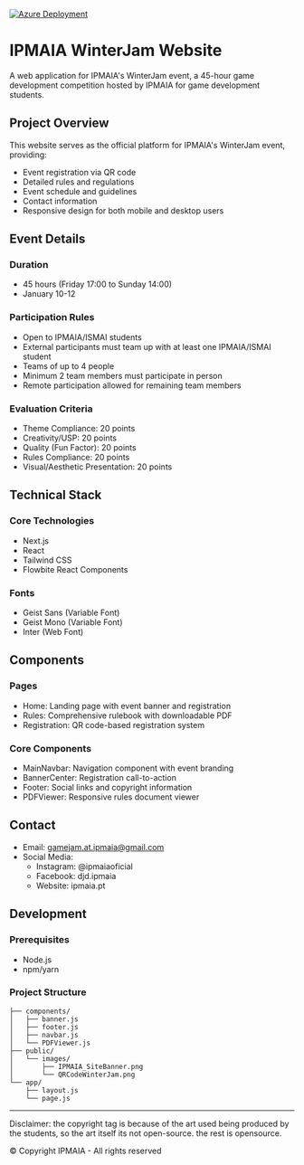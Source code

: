 [![Azure Deployment](https://github.com/syl3n7/ipmaia-winterjam/actions/workflows/main.yml/badge.svg)](https://github.com/syl3n7/ipmaia-winterjam/actions/workflows/main.yml)

# IPMAIA WinterJam Website

A web application for IPMAIA's WinterJam event, a 45-hour game development competition hosted by IPMAIA for game development students.

## Project Overview

This website serves as the official platform for IPMAIA's WinterJam event, providing:
- Event registration via QR code
- Detailed rules and regulations
- Event schedule and guidelines
- Contact information
- Responsive design for both mobile and desktop users

## Event Details

### Duration
- 45 hours (Friday 17:00 to Sunday 14:00)
- January 10-12

### Participation Rules
- Open to IPMAIA/ISMAI students
- External participants must team up with at least one IPMAIA/ISMAI student
- Teams of up to 4 people
- Minimum 2 team members must participate in person
- Remote participation allowed for remaining team members

### Evaluation Criteria
- Theme Compliance: 20 points
- Creativity/USP: 20 points
- Quality (Fun Factor): 20 points
- Rules Compliance: 20 points
- Visual/Aesthetic Presentation: 20 points

## Technical Stack

### Core Technologies
- Next.js
- React
- Tailwind CSS
- Flowbite React Components

### Fonts
- Geist Sans (Variable Font)
- Geist Mono (Variable Font)
- Inter (Web Font)

## Components

### Pages
- Home: Landing page with event banner and registration
- Rules: Comprehensive rulebook with downloadable PDF
- Registration: QR code-based registration system

### Core Components
- MainNavbar: Navigation component with event branding
- BannerCenter: Registration call-to-action
- Footer: Social links and copyright information
- PDFViewer: Responsive rules document viewer

## Contact

- Email: gamejam.at.ipmaia@gmail.com
- Social Media:
  - Instagram: @ipmaiaoficial
  - Facebook: djd.ipmaia
  - Website: ipmaia.pt

## Development

### Prerequisites
- Node.js
- npm/yarn

### Project Structure
```
├── components/
│   ├── banner.js
│   ├── footer.js
│   ├── navbar.js
│   └── PDFViewer.js
├── public/
│   └── images/
│       ├── IPMAIA_SiteBanner.png
│       └── QRCodeWinterJam.png
└── app/
    ├── layout.js
    └── page.js
```

---

Disclaimer: the copyright tag is because of the art used being produced by the students, so the art itself its not open-source. the rest is opensource.

© Copyright IPMAIA - All rights reserved
